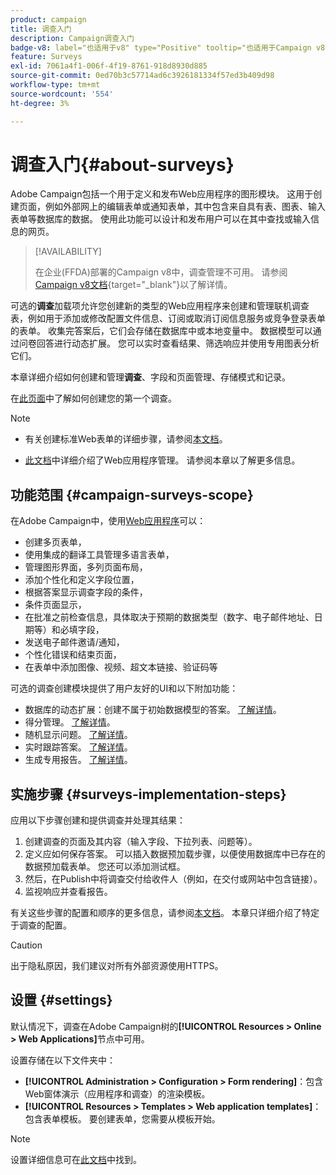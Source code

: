 ```yaml
---
product: campaign
title: 调查入门
description: Campaign调查入门
badge-v8: label="也适用于v8" type="Positive" tooltip="也适用于Campaign v8"
feature: Surveys
exl-id: 7061a4f1-006f-4f19-8761-918d8930d885
source-git-commit: 0ed70b3c57714ad6c3926181334f57ed3b409d98
workflow-type: tm+mt
source-wordcount: '554'
ht-degree: 3%

---
```


# 调查入门{#about-surveys}

Adobe Campaign包括一个用于定义和发布Web应用程序的图形模块。 这用于创建页面，例如外部网上的编辑表单或通知表单，其中包含来自具有表、图表、输入表单等数据库的数据。 使用此功能可以设计和发布用户可以在其中查找或输入信息的网页。

>[!AVAILABILITY]
>
>在企业(FFDA)部署的Campaign v8中，调查管理不可用。 请参阅[Campaign v8文档](https://experienceleague.adobe.com/en/docs/campaign/campaign-v8/config/architecture/ffda/enterprise-deployment){target="_blank"}以了解详情。


可选的&#x200B;**调查**&#x200B;加载项允许您创建新的类型的Web应用程序来创建和管理联机调查表，例如用于添加或修改配置文件信息、订阅或取消订阅信息服务或竞争登录表单的表单。 收集完答案后，它们会存储在数据库中或本地变量中。 数据模型可以通过问卷回答进行动态扩展。 您可以实时查看结果、筛选响应并使用专用图表分析它们。

本章详细介绍如何创建和管理&#x200B;**调查**、字段和页面管理、存储模式和记录。

在[此页面](getting-started-with-surveys.md)中了解如何创建您的第一个调查。

>[!NOTE]
>
>* 有关创建标准Web表单的详细步骤，请参阅[本文档](../../web/using/about-web-forms.md)。
>
>* [此文档](../../web/using/about-web-applications.md)中详细介绍了Web应用程序管理。 请参阅本章以了解更多信息。

## 功能范围 {#campaign-surveys-scope}

在Adobe Campaign中，使用[Web应用程序](../../web/using/about-web-forms.md)可以：

* 创建多页表单，
* 使用集成的翻译工具管理多语言表单，
* 管理图形界面，多列页面布局，
* 添加个性化和定义字段位置，
* 根据答案显示调查字段的条件，
* 条件页面显示，
* 在批准之前检查信息，具体取决于预期的数据类型（数字、电子邮件地址、日期等）和必填字段，
* 发送电子邮件邀请/通知，
* 个性化错误和结束页面，
* 在表单中添加图像、视频、超文本链接、验证码等

可选的调查创建模块提供了用户友好的UI和以下附加功能：

* 数据库的动态扩展：创建不属于初始数据模型的答案。 [了解详情](../../surveys/using/managing-answers.md#storing-collected-answers)。
* 得分管理。 [了解详情](../../surveys/using/managing-answers.md#score-management)。
* 随机显示问题。 [了解详情](../../surveys/using/building-a-survey.md#adding-questions)。
* 实时跟踪答案。 [了解详情](../../surveys/using/publish-track-and-use-collected-data.md#response-tracking)。
* 生成专用报告。 [了解详情](../../surveys/using/publish-track-and-use-collected-data.md#reports-on-surveys)。


## 实施步骤 {#surveys-implementation-steps}

应用以下步骤创建和提供调查并处理其结果：

1. 创建调查的页面及其内容（输入字段、下拉列表、问题等）。
1. 定义应如何保存答案。 可以插入数据预加载步骤，以便使用数据库中已存在的数据预加载表单。 您还可以添加测试框。
1. 然后，在Publish中将调查交付给收件人（例如，在交付或网站中包含链接）。
1. 监视响应并查看报告。

有关这些步骤的配置和顺序的更多信息，请参阅[本文档](../../web/using/about-web-forms.md)。 本章只详细介绍了特定于调查的配置。

>[!CAUTION]
>
>出于隐私原因，我们建议对所有外部资源使用HTTPS。

## 设置 {#settings}

默认情况下，调查在Adobe Campaign树的&#x200B;**[!UICONTROL Resources > Online > Web Applications]**&#x200B;节点中可用。

设置存储在以下文件夹中：

* **[!UICONTROL Administration > Configuration > Form rendering]**：包含Web窗体演示（应用程序和调查）的渲染模板。
* **[!UICONTROL Resources > Templates > Web application templates]**：包含表单模板。 要创建表单，您需要从模板开始。

>[!NOTE]
>
>设置详细信息可在[此文档](../../web/using/about-web-forms.md)中找到。
